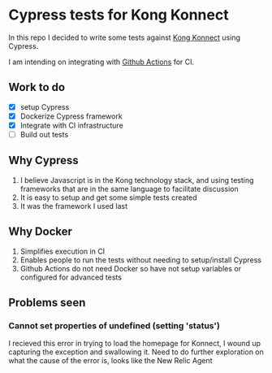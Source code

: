 # Cypress tests for Kong Konnect

In this repo I decided to write some tests against [Kong Konnect](https://konghq.com/kong-konnect) using Cypress.

I am intending on integrating with [Github Actions](https://docs.github.com/en/actions) for CI.

## Work to do
- [x] setup Cypress
- [x] Dockerize Cypress framework
- [x] Integrate with CI infrastructure
- [ ] Build out tests

## Why Cypress 
1. I believe Javascript is in the Kong technology stack, and using testing frameworks that are in the same language to facilitate discussion
1. It is easy to setup and get some simple tests created
1. It was the framework I used last

## Why Docker
1. Simplifies execution in CI
1. Enables people to run the tests without needing to setup/install Cypress
1. Github Actions do not need Docker so have not setup variables or configured for advanced tests

## Problems seen
### Cannot set properties of undefined (setting 'status')
I recieved this error in trying to load the homepage for Konnect, I wound up capturing the exception and swallowing it. Need to do further exploration on what the cause of the error is, looks like the New Relic Agent